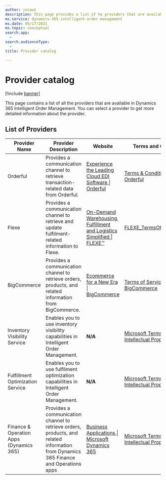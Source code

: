 ```yaml
---
author: josaw1
description: This page provides a list of he providers that are available in Dynamics 365 Intelligent Order Management.
ms.service: dynamics-365-intelligent-order-management
ms.date: 05/17/2021
ms.topic: conceptual
search.app: 
  - 
search.audienceType:
  - 
title: Provider catalog

---
```


# Provider catalog

[!include [banner](includes/banner.md)]


This page contains a list of all the providers that are available in Dynamics 365 Intelligent Order Management. You can select a provider to get more detailed information about the provider.

## List of Providers

| **Provider Name**                       | **Provider Description**                                                                                                             | **Website**                                                                                     | **Terms and Conditions**                                                                                                |
|-----------------------------------------|--------------------------------------------------------------------------------------------------------------------------------------|-------------------------------------------------------------------------------------------------|-------------------------------------------------------------------------------------------------------------------------|
| Orderful                                | Provides a communication channel to retrieve transaction-related data from Orderful.                                                 | [Experience the Leading Cloud EDI Software \| Orderful](https://orderful.com/)                  | [Terms & Conditions - Orderful](https://orderful.com/terms-conditions/)                                                 |
| Flexe                                   | Provides a communication channel to retrieve and update fulfilment-related information to Flexe.                                     | [On-Demand Warehousing, Fulfillment and Logistics Simplified \| FLEXE™](https://www.flexe.com/) | [FLEXE\_TermsOfService\_v2.01](https://www.flexe.com/uploads/FLEXE_TermsOfService_v2.01.pdf)                            |
| BigCommerce                             | Provides a communication channel to retrieve orders, products, and related information from BigCommerce.                             | [Ecommerce for a New Era \| BigCommerce](https://www.bigcommerce.com/)                          | [Terms of Service \| BigCommerce](https://www.bigcommerce.com/terms/)                                                   |
| Inventory Visibility Service            | Enables you to use inventory visibility capabilities in Intelligent Order Management.                                                | **N/A**                                                                                         | [Microsoft Terms of Use \| Intellectual Property](https://www.microsoft.com/en-us/legal/intellectualproperty/copyright) |
| Fulfillment Optimization Service        | Enables you to use fulfilment optimization capabilities in Intelligent Order Management.                                             | **N/A**                                                                                         | [Microsoft Terms of Use \| Intellectual Property](https://www.microsoft.com/en-us/legal/intellectualproperty/copyright) |
| Finance & Operation Apps (Dynamics 365) | Provides a communication channel to retrieve orders, products, and related information from Dynamics 365 Finance and Operations apps | [Business Applications \| Microsoft Dynamics 365](https://dynamics.microsoft.com/en-us/)        | [Microsoft Terms of Use \| Intellectual Property](https://www.microsoft.com/en-us/legal/intellectualproperty/copyright) |
